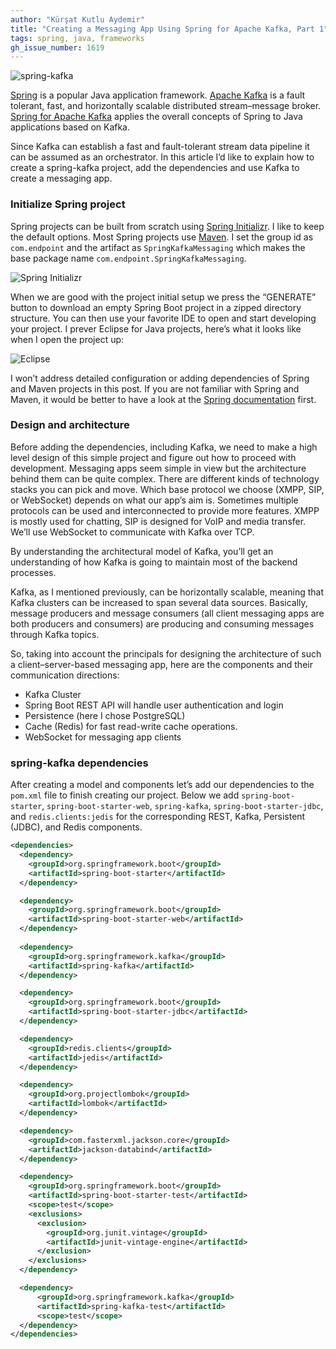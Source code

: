 ```yaml
---
author: "Kürşat Kutlu Aydemir"
title: "Creating a Messaging App Using Spring for Apache Kafka, Part 1"
tags: spring, java, frameworks
gh_issue_number: 1619
---
```


![spring-kafka](/blog/2020/04/08/messaging-app-spring-kafka-pt-one/spring-kafka.png)

[Spring](https://spring.io) is a popular Java application framework. [Apache Kafka](https://kafka.apache.org) is a fault tolerant, fast, and horizontally scalable distributed stream–message broker. [Spring for Apache Kafka](https://spring.io/projects/spring-kafka) applies the overall concepts of Spring to Java applications based on Kafka.

Since Kafka can establish a fast and fault-tolerant stream data pipeline it can be assumed as an orchestrator. In this article I’d like to explain how to create a spring-kafka project, add the dependencies and use Kafka to create a messaging app.

### Initialize Spring project

Spring projects can be built from scratch using [Spring Initializr](https://start.spring.io). I like to keep the default options. Most Spring projects use [Maven](https://maven.apache.org/). I set the group id as `com.endpoint` and the artifact as `SpringKafkaMessaging` which makes the base package name `com.endpoint.SpringKafkaMessaging`. 

![Spring Initializr](/blog/2020/04/08/messaging-app-spring-kafka-pt-one/springinitializr.png)

When we are good with the project initial setup we press the “GENERATE” button to download an empty Spring Boot project in a zipped directory structure. You can then use your favorite IDE to open and start developing your project. I prever Eclipse for Java projects, here’s what it looks like when I open the project up:

![Eclipse](/blog/2020/04/08/messaging-app-spring-kafka-pt-one/eclipse_springproject.png)

I won’t address detailed configuration or adding dependencies of Spring and Maven projects in this post. If you are not familiar with Spring and Maven, it would be better to have a look at the [Spring documentation](https://docs.spring.io/spring/docs/current/spring-framework-reference/) first.

### Design and architecture

Before adding the dependencies, including Kafka, we need to make a high level design of this simple project and figure out how to proceed with development. Messaging apps seem simple in view but the architecture behind them can be quite complex. There are different kinds of technology stacks you can pick and move. Which base protocol we choose (XMPP, SIP, or WebSocket) depends on what our app’s aim is. Sometimes multiple protocols can be used and interconnected to provide more features. XMPP is mostly used for chatting, SIP is designed for VoIP and media transfer. We’ll use WebSocket to communicate with Kafka over TCP.

By understanding the architectural model of Kafka, you’ll get an understanding of how Kafka is going to maintain most of the backend processes.

Kafka, as I mentioned previously, can be horizontally scalable, meaning that Kafka clusters can be increased to span several data sources. Basically, message producers and message consumers (all client messaging apps are both producers and consumers) are producing and consuming messages through Kafka topics.

So, taking into account the principals for designing the architecture of such a client–server-based messaging app, here are the components and their communication directions:

* Kafka Cluster
* Spring Boot REST API will handle user authentication and login
* Persistence (here I chose PostgreSQL)
* Cache (Redis) for fast read-write cache operations.
* WebSocket for messaging app clients

### spring-kafka dependencies

After creating a model and components let’s add our dependencies to the `pom.xml` file to finish creating our project. Below we add `spring-boot-starter`, `spring-boot-starter-web`, `spring-kafka`, `spring-boot-starter-jdbc`, and `redis.clients:jedis` for the corresponding REST, Kafka, Persistent (JDBC), and Redis components.

```xml
<dependencies>
  <dependency>
    <groupId>org.springframework.boot</groupId>
    <artifactId>spring-boot-starter</artifactId>
  </dependency>

  <dependency>
    <groupId>org.springframework.boot</groupId>
    <artifactId>spring-boot-starter-web</artifactId>
  </dependency>
    
  <dependency>
    <groupId>org.springframework.kafka</groupId>
    <artifactId>spring-kafka</artifactId>
  </dependency>

  <dependency>
    <groupId>org.springframework.boot</groupId>
    <artifactId>spring-boot-starter-jdbc</artifactId>
  </dependency>

  <dependency>
    <groupId>redis.clients</groupId>
    <artifactId>jedis</artifactId>
  </dependency>

  <dependency>
    <groupId>org.projectlombok</groupId>
    <artifactId>lombok</artifactId>
  </dependency>

  <dependency>
    <groupId>com.fasterxml.jackson.core</groupId>
    <artifactId>jackson-databind</artifactId>
  </dependency>

  <dependency>
    <groupId>org.springframework.boot</groupId>
    <artifactId>spring-boot-starter-test</artifactId>
    <scope>test</scope>
    <exclusions>
      <exclusion>
        <groupId>org.junit.vintage</groupId>
        <artifactId>junit-vintage-engine</artifactId>
      </exclusion>
    </exclusions>
  </dependency>

  <dependency>
      <groupId>org.springframework.kafka</groupId>
      <artifactId>spring-kafka-test</artifactId>
      <scope>test</scope>
  </dependency>
</dependencies>
```
